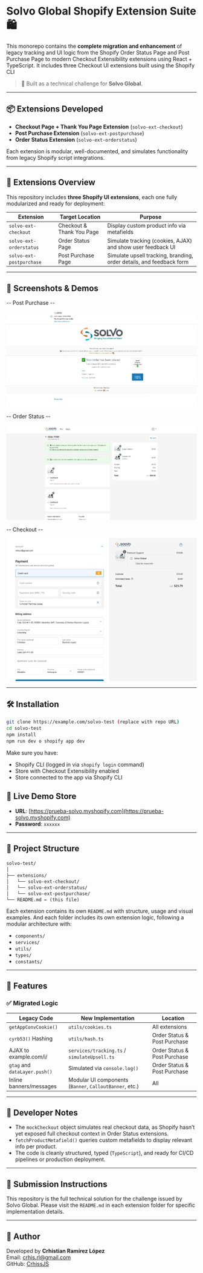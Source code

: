 # Solvo Global Shopify Extension Suite 🛍️

This monorepo contains the **complete migration and enhancement** of legacy tracking and UI logic from the Shopify Order Status Page and Post Purchase Page to modern Checkout Extensibility extensions using React + TypeScript. It includes three Checkout UI extensions built using the Shopify CLI

> 🧪 Built as a technical challenge for **Solvo Global**.

---

## 📦 Extensions Developed

- **Checkout Page + Thank You Page Extension** (`solvo-ext-checkout`)
- **Post Purchase Extension** (`solvo-ext-postpurchase`)
- **Order Status Extension** (`solvo-ext-orderstatus`)

Each extension is modular, well-documented, and simulates functionality from legacy Shopify script integrations.

---

## 📂 Extensions Overview

This repository includes **three Shopify UI extensions**, each one fully modularized and ready for deployment:

| Extension                | Target Location           | Purpose                                                              |
| ------------------------ | ------------------------- | -------------------------------------------------------------------- |
| `solvo-ext-checkout`     | Checkout & Thank You Page | Display custom product info via metafields                           |
| `solvo-ext-orderstatus`  | Order Status Page         | Simulate tracking (cookies, AJAX) and show user feedback UI          |
| `solvo-ext-postpurchase` | Post Purchase Page        | Simulate upsell tracking, branding, order details, and feedback form |

---

## 📸 Screenshots & Demos

-- Post Purchase --

![Post Purchase View](./docs/assets/post-purchase-view.PNG)

-- Order Status --

![Order Status View](./docs/assets/order-status-view.PNG)

-- Checkout --

![Checkout View](./docs/assets/checkout-view.PNG)

---

## 🛠️ Installation

```bash
git clone https://example.com/solvo-test (replace with repo URL)
cd solvo-test
npm install
npm run dev o shopify app dev
```

Make sure you have:

- Shopify CLI (logged in via `shopify login` command)
- Store with Checkout Extensibility enabled
- Store connected to the app via Shopify CLI

## 🔗 Live Demo Store

- **URL**: [https://prueba-solvo.myshopify.com](https://prueba-solvo.myshopify.com)
- **Password**: `xxxxxx`

---

## 📁 Project Structure

```
solvo-test/
│
├── extensions/
│   └── solvo-ext-checkout/
│   └── solvo-ext-orderstatus/
│   └── solvo-ext-postpurchase/
└── README.md ← (this file)
```

Each extension contains its own `README.md` with structure, usage and visual examples.
And each folder includes its own extension logic, following a modular architecture with:

- `components/`
- `services/`
- `utils/`
- `types/`
- `constants/`

---

## 🚀 Features

### ✅ Migrated Logic

| Legacy Code                   | New Implementation                                      | Location                     |
| ----------------------------- | ------------------------------------------------------- | ---------------------------- |
| `getAppConvCookie()`          | `utils/cookies.ts`                                      | All extensions               |
| `cyrb53()` Hashing            | `utils/hash.ts`                                         | Order Status & Post Purchase |
| AJAX to example.com/i/        | `services/tracking.ts` / `simulateUpsell.ts`            | Order Status & Post Purchase |
| `gtag` and `dataLayer.push()` | Simulated via `console.log()`                           | Order Status & Post Purchase |
| Inline banners/messages       | Modular UI components (`Banner`, `CalloutBanner`, etc.) | All                          |

---

## 📘 Developer Notes

- The `mockCheckout` object simulates real checkout data, as Shopify hasn’t yet exposed full checkout context in Order Status extensions.
- `fetchProductMetafield()` queries custom metafields to display relevant info per product.
- The code is cleanly structured, typed (`TypeScript`), and ready for CI/CD pipelines or production deployment.

---

## 📩 Submission Instructions

This repository is the full technical solution for the challenge issued by Solvo Global. Please visit the `README.md` in each extension folder for specific implementation details.

---

## 🤝 Author

Developed by **Crhistian Ramírez López**  
Email: crhis.rl@gmail.com  
GitHub: [CrhissJS](https://github.com/CrhissJS)
